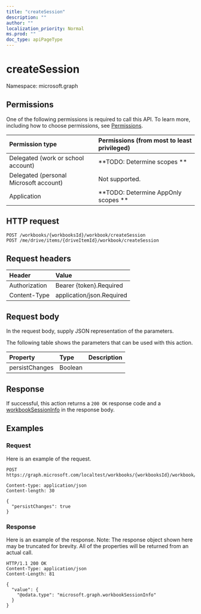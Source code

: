 ```yaml
---
title: "createSession"
description: ""
author: ""
localization_priority: Normal
ms.prod: ""
doc_type: apiPageType
---
```


# createSession

Namespace: microsoft.graph



## Permissions
One of the following permissions is required to call this API. To learn more, including how to choose permissions, see [Permissions](/concepts/permissions-reference.md).

|Permission type|Permissions (from most to least privileged)|
|:---|:---|
|Delegated (work or school account)|**TODO: Determine scopes **|
|Delegated (personal Microsoft account)|Not supported.|
|Application|**TODO: Determine AppOnly scopes **|

## HTTP request
<!-- {
  "blockType": "ignored"
}
-->
``` http
POST /workbooks/{workbooksId}/workbook/createSession
POST /me/drive/items/{driveItemId}/workbook/createSession
```

## Request headers
|Header|Value|
|:---|:---|
|Authorization|Bearer {token}.Required|
|Content-Type|application/json.Required|

## Request body
In the request body, supply JSON representation of the parameters.

The following table shows the parameters that can be used with this action.

|Property|Type|Description|
|:---|:---|:---|
|persistChanges|Boolean||



## Response
If successful, this action returns a `200 OK` response code and a [workbookSessionInfo](../resources/workbooksessioninfo.md) in the response body.

## Examples

### Request
Here is an example of the request.
<!-- {
  "blockType": "request",
  "name": "workbook_createsession"
}
-->
``` http
POST https://graph.microsoft.com/localtest/workbooks/{workbooksId}/workbook/createSession

Content-type: application/json
Content-length: 30

{
  "persistChanges": true
}
```

### Response
Here is an example of the response. Note: The response object shown here may be truncated for brevity. All of the properties will be returned from an actual call.
<!-- {
  "blockType": "response",
  "truncated": true,
  "@odata.type": "microsoft.graph.workbooksessioninfo"
}
-->
``` http
HTTP/1.1 200 OK
Content-Type: application/json
Content-Length: 81

{
  "value": {
    "@odata.type": "microsoft.graph.workbookSessionInfo"
  }
}
```

